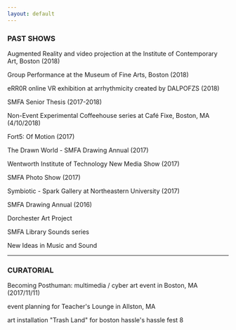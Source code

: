 ```yaml
---
layout: default
---
```


### PAST SHOWS

Augmented Reality and video projection at the Institute of Contemporary Art, Boston (2018)

Group Performance at the Museum of Fine Arts, Boston (2018)

eRR0R online VR exhibition at arrhythmicity created by DALPOFZS (2018)

SMFA Senior Thesis (2017-2018)

Non-Event Experimental Coffeehouse series at Café Fixe, Boston, MA (4/10/2018)

Fort5: Of Motion (2017)

The Drawn World - SMFA Drawing Annual (2017)

Wentworth Institute of Technology New Media Show (2017)

SMFA Photo Show (2017)

Symbiotic - Spark Gallery at Northeastern University (2017)

SMFA Drawing Annual (2016)

Dorchester Art Project

SMFA Library Sounds series

New Ideas in Music and Sound


***

### CURATORIAL

Becoming Posthuman: multimedia / cyber art event in Boston, MA (2017/11/11)

event planning for Teacher's Lounge in Allston, MA

art installation "Trash Land" for boston hassle's hassle fest 8
